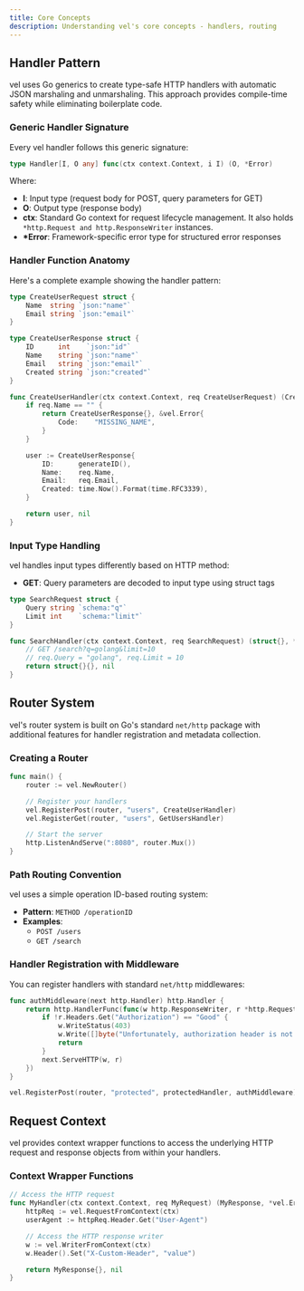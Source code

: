 ```yaml
---
title: Core Concepts
description: Understanding vel's core concepts - handlers, routing
---
```


## Handler Pattern

vel uses Go generics to create type-safe HTTP handlers with automatic JSON marshaling and unmarshaling.
This approach provides compile-time safety while eliminating boilerplate code.

### Generic Handler Signature

Every vel handler follows this generic signature:

```go
type Handler[I, O any] func(ctx context.Context, i I) (O, *Error)
```

Where:

- **I**: Input type (request body for POST, query parameters for GET)
- **O**: Output type (response body)
- **ctx**: Standard Go context for request lifecycle management. It also holds `*http.Request and http.ResponseWriter` instances.
- **\*Error**: Framework-specific error type for structured error responses

### Handler Function Anatomy

Here's a complete example showing the handler pattern:

```go
type CreateUserRequest struct {
    Name  string `json:"name"`
    Email string `json:"email"`
}

type CreateUserResponse struct {
    ID      int    `json:"id"`
    Name    string `json:"name"`
    Email   string `json:"email"`
    Created string `json:"created"`
}

func CreateUserHandler(ctx context.Context, req CreateUserRequest) (CreateUserResponse, *vel.Error) {
    if req.Name == "" {
        return CreateUserResponse{}, &vel.Error{
            Code:    "MISSING_NAME",
        }
    }

    user := CreateUserResponse{
        ID:      generateID(),
        Name:    req.Name,
        Email:   req.Email,
        Created: time.Now().Format(time.RFC3339),
    }

    return user, nil
}
```

### Input Type Handling

vel handles input types differently based on HTTP method:

- **GET**: Query parameters are decoded to input type using struct tags

```go
type SearchRequest struct {
    Query string `schema:"q"`
    Limit int    `schema:"limit"`
}

func SearchHandler(ctx context.Context, req SearchRequest) (struct{}, *vel.Error) {
    // GET /search?q=golang&limit=10
    // req.Query = "golang", req.Limit = 10
    return struct{}{}, nil
}
```

## Router System

vel's router system is built on Go's standard `net/http` package with additional features for handler registration and metadata collection.

### Creating a Router

```go
func main() {
    router := vel.NewRouter()

    // Register your handlers
    vel.RegisterPost(router, "users", CreateUserHandler)
    vel.RegisterGet(router, "users", GetUsersHandler)

    // Start the server
    http.ListenAndServe(":8080", router.Mux())
}
```

### Path Routing Convention

vel uses a simple operation ID-based routing system:

- **Pattern**: `METHOD /operationID`
- **Examples**:
  - `POST /users`
  - `GET /search`

### Handler Registration with Middleware

You can register handlers with standard `net/http` middlewares:

```go
func authMiddleware(next http.Handler) http.Handler {
    return http.HandlerFunc(func(w http.ResponseWriter, r *http.Request) {
        if !r.Headers.Get("Authorization") == "Good" {
            w.WriteStatus(403)
            w.Write([]byte("Unfortunately, authorization header is not good"))
            return
        }
        next.ServeHTTP(w, r)
    })
}

vel.RegisterPost(router, "protected", protectedHandler, authMiddleware)
```

## Request Context

vel provides context wrapper functions to access the underlying HTTP request and response objects from within your handlers.

### Context Wrapper Functions

```go
// Access the HTTP request
func MyHandler(ctx context.Context, req MyRequest) (MyResponse, *vel.Error) {
    httpReq := vel.RequestFromContext(ctx)
    userAgent := httpReq.Header.Get("User-Agent")

    // Access the HTTP response writer
    w := vel.WriterFromContext(ctx)
    w.Header().Set("X-Custom-Header", "value")

    return MyResponse{}, nil
}
```
